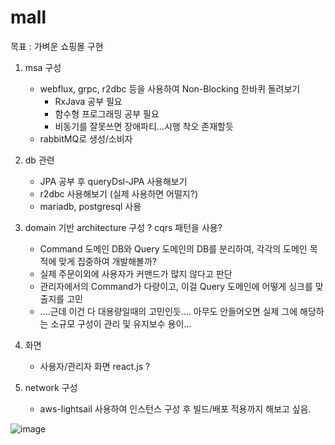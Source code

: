 # mall


목표 : 가벼운 쇼핑몰 구현
1. msa 구성
   - webflux, grpc, r2dbc 등을 사용하여 Non-Blocking 한바퀴 돌려보기 
      - RxJava 공부 필요
      - 함수형 프로그래밍 공부 필요
      - 비동기를 잘못쓰면 장애파티...시행 착오 존재할듯 
   - rabbitMQ로 생성/소비자 
    
2. db 관련 
   - JPA 공부 후 queryDsl-JPA 사용해보기 
   - r2dbc 사용해보기 (실제 사용하면 어떨지?)
   - mariadb, postgresql 사용
   
3. domain 기반 architecture 구성 ? cqrs 패턴을 사용?
   - Command 도메인 DB와 Query 도메인의 DB를 분리하여, 각각의 도메인 목적에 맞게 집중하여 개발해볼까? 
   - 실제 주문이외에 사용자가 커맨드가 많지 않다고 판단
   - 관리자에서의 Command가 다량이고, 이걸 Query 도메인에 어떻게 싱크를 맞출지를 고민
   - ....근데 이건 다 대용량일때의 고민인듯.... 아무도 안들어오면 실제 그에 해당하는 소규모 구성이 관리 및 유지보수 용이...

4. 화면
   - 사용자/관리자 화면 react.js ?

5. network 구성 
   - aws-lightsail 사용하여 인스턴스 구성 후 빌드/배포 적용까지 해보고 싶음.



![image](https://user-images.githubusercontent.com/25473606/129132176-420a08d2-b00e-43e2-a9f0-b4cee8c85574.png)



